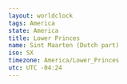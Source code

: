 ```yaml
---
layout: worldclock
tags: America
state: America
title: Lower Princes
name: Sint Maarten (Dutch part)
iso: SX
timezone: America/Lower_Princes
utc: UTC -04:24
---
```


